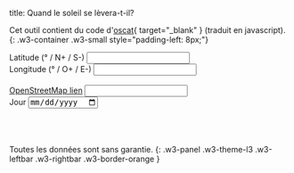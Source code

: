 title: Quand le soleil se lèvera-t-il?

Cet outil contient du code d'[oscat](http://oscat.de/){ target="_blank" } (traduit en javascript).
{: .w3-container .w3-small style="padding-left: 8px;"}

<div class="w3-row-padding" style="padding-left: 0px;">
  <div class="w3-third">
    <label for="latitude">Latitude (° / N+ / S-)</label>
    <input class="w3-input w3-border w3-hover-theme w3-theme-l1" type="number" name="latitude" id="latitude" onchange="getOSMLink();">
  </div>
  <div class="w3-third">
    <label for="longitude">Longitude (° / O+ / E-)</label>
    <input class="w3-input w3-border w3-hover-theme w3-theme-l1" type="number" name="longitude" id="longitude" onchange="getOSMLink();">
  </div>
  <div class="w3-third">
    <label id="status-location">&nbsp;</label>
    <div id="get-location"></div>
  </div>
</div>

<div class="w3-row-padding w3-margin-top" style="padding-left: 0px;">
  <div class="w3-half">
    <label for="osm" id="osm-link"><a href="https://www.openstreetmap.org" target="_blank">OpenStreetMap lien</a></label>
    <input class="w3-input w3-border w3-hover-theme w3-theme-l1" type="text" name="osm" id="osm" onclick="this.value='';" onchange="parseOSMLink();">
  </div>
</div>

<div class="w3-row-padding w3-margin-top" style="padding-left: 0px;">
  <div class="w3-third">
    <label for="day">Jour</label>
    <input class="w3-input w3-border w3-hover-theme w3-theme-l1" type="date" id="day" name="day" onchange="calcSun();">
  </div>
</div>

<div class="w3-row-padding w3-margin-top" style="padding-left: 0px;">
  <div class="w3-third" id="sun-output">&nbsp;</div>
  <div class="w3-third" id="sun-output-utc">&nbsp;</div>
  <div class="w3-third" id="sun-day-length">&nbsp;</div>
</div>

Toutes les données sont sans garantie.
{: .w3-panel .w3-theme-l3 .w3-leftbar .w3-rightbar .w3-border-orange }

<script>
var sGetLocation = "Déterminer l'emplacement";
var sGettingLocation = "Recherche du site...";
var sError = "Erreur: ";
var sErrUnknown = "Erreur inconnue.";
var sErrPermission = "Accès refusé.";
var sErrNoPosition = "Position non disponible.";
var sErrTimeout = "Le temps est écoulé. (Essayez d'abord d'obtenir une position fixe)";
var sOSMLink = "OpenStreetMap lien";
var sCouldntCalc = "N'a pas pu être calculé. Veuillez vérifier votre saisie.";
var sSunrise = "Lever de soleil: ";
var sSunset = "Coucher de soleil: ";
var sMidday = "Midi: ";
var sDayLength = "Durée du jour: ";
var sTwilight = "Crépuscule: ";
var sDeclination = "Déclinaison: ";
var sLocal = "Heure locale du système";
var sUTC = "Fuseau horaire UTC";
var sMisc = "Divers";
var sErrLati = "Il ne peut être calculé qu'entre 65° de latitude nord ou sud.";
var sErrInvDate = "Jour non valide.";

//
var latitude = document.getElementById('latitude');
var longitude = document.getElementById('longitude');
var osm = document.getElementById('osm');
var get_location = document.getElementById('get-location');
var day = document.getElementById('day');
var osm_link = document.getElementById('osm-link');
var sun_output = document.getElementById('sun-output');
var sun_output_utc = document.getElementById('sun-output-utc');
var sun_day_length = document.getElementById('sun-day-length');


var tomorrow = new Date(Date.now()+86400000);
tomorrow.setUTCHours(0,0,0,0);
//#sun=47.0/12.0/1970-01-01
if (window.location.hash && window.location.hash.startsWith('#sun=')) {
  let values = window.location.hash.substr(5).split("/");
  if (values.length >= 2 && !isNaN(values[0]) && !isNaN(values[1])) {
    latitude.value = values[0];
    longitude.value = values[1];
  }
  if (values.length == 3) {
    day.value = values[2];
  }
}
if (day.value == '') { //set to next day if unset
  day.value = tomorrow.toISOString().substring(0,10);
}

// check for Geolocation support
if (navigator.geolocation) {
  get_location.innerHTML = '<button class="w3-button w3-theme-l1 w3-hover-theme" onclick="getLocation();">' + sGetLocation + '</button>';
}


getOSMLink();

function getLocation() {
  let status_location = document.getElementById('status-location');
  
  var startPos;
  var geoOptions = {
    enableHighAccuracy: false,
    timeout: 30000,
    maximumAge: Infinity
  };

  var geoSuccess = function (position) {
    status_location.innerHTML = '&nbsp;';
    startPos = position;
    latitude.value = startPos.coords.latitude;
    longitude.value = startPos.coords.longitude;
    getOSMLink();
  };
  var geoError = function (error) {
    // error.code can be:
    switch(error.code) {
      case 1: //   1: permission denied
        status_location.innerHTML = sError + sErrPermission;
        break;
      case 2: //   2: position unavailable (error response from location provider)
        status_location.innerHTML = sError + sErrNoPosition;
        break;
      case 3: //   3: timed out
        status_location.innerHTML = sError + sErrTimeout;
        break;
      default: //   0: unknown error
        status_location.innerHTML = sError + sErrUnknown;
    }
  };

  navigator.geolocation.getCurrentPosition(geoSuccess, geoError, geoOptions);
  status_location.innerHTML = sGettingLocation;
}

function parseOSMLink() {
  let osmvalues = osm.value.split("/");
  if (osmvalues.length == 6 && !isNaN(osmvalues[4]) && !isNaN(osmvalues[5])) {
    latitude.value = osmvalues[4];
    longitude.value = osmvalues[5];
  }
  getOSMLink();
}

var gettingOSMLink = false;
function getOSMLink() {
  if (gettingOSMLink) {
    return;
  }
  gettingOSMLink = true;
  
  let date = new Date(day.value);
  
  if (latitude.value != '' && longitude.value != '') {
    osm.value = 'https://www.openstreetmap.org/#map=14/' + latitude.value + '/' + longitude.value;
    osm_link.innerHTML = '<a href="' + osm.value + '" target="_blank">' + sOSMLink + '</a>';
    calcSun();
  } else {
    osm_link.innerHTML = '<a href="https://www.openstreetmap.org" target="_blank">' + sOSMLink + '</a>';
    sun_output.innerHTML = sCouldntCalc;
    sun_output_utc.innerHTML = '&nbsp;';
    sun_day_length.innerHTML = '&nbsp;';
  }
  
  gettingOSMLink = false;
}

function calcSun() {
  let date = new Date(day.value);
  if (latitude.value > 65 || latitude.value < -65) {
    sun_output.innerHTML = sErrLati;
    sun_output_utc.innerHTML = '&nbsp;';
    sun_day_length.innerHTML = '&nbsp;';
  } else if (date instanceof Date && !isNaN(date.valueOf())) {
    sunTime(latitude.value, longitude.value, date);
  } else {
    sun_output.innerHTML = sErrInvDate;
    sun_output_utc.innerHTML = '&nbsp;';
    sun_day_length.innerHTML = '&nbsp;';
  }
}

function getLang()
{
  if (navigator.languages != undefined) {
    return navigator.languages[0]; 
  } else {
    return navigator.language;
  }
}

function copyToClipboard(id) {
  let ip = document.getElementById(id);
  navigator.clipboard.writeText(ip.textContent);
}

//https://stackoverflow.com/questions/8619879/javascript-calculate-the-day-of-the-year-1-366
function daysIntoYear(date) {
    let now = Date.UTC(date.getFullYear(), date.getMonth(), date.getDate());
    let start = Date.UTC(date.getFullYear(), 0, 0);
    let diff = now - start;
    let oneDay = 1000 * 60 * 60 * 24;
    return Math.ceil(diff / oneDay);
}

function hoursToNewDate(hours, date) {
  var copiedDate = new Date(date.getTime());
  let h = parseInt(hours);
  let m = parseInt(Math.round((hours - h) * 60));
  copiedDate.setUTCHours(h,m,0,0);
  return copiedDate;
}

//translated to javascript from http://www.oscat.de/

//this FUNCTION calculates the time when the sun stand exactly south of a given location.
function sunMidday(longi, date) {
  let t = daysIntoYear(date);
  let offset = -0.1752 * Math.sin(0.033430 * t + 0.5474) - 0.1340 * Math.sin(0.018234 * t - 0.1939); //https://web.archive.org/web/20200511112651/https://lexikon.astronomie.info/zeitgleichung/
  let tod = 12.0 - offset - longi * 0.0666666666666;
  return tod;
}

//this FUNCTION block calculates the sun rise, sun set, sun offset at midday sun declination for a given date 
//for performance reasons the algorithm has been simplified and is accurate within a few minutes only 
//the times are calculated in utc and have to be corrected for the given time zone
//this correction is not done within sun_time because it would be a problem on days where dst is enabled or disabled
function sunTime(lati, longi, date, h = -6) {
  let b = lati * 0.0174532925199433;
  let mid_day = sunMidday(longi, date);
  let dk = 0.40954 * Math.sin(0.0172 * (daysIntoYear(date) - 79.35));
  let sun_declination = dk * 180 / Math.PI;
  if (sun_declination > 180.0) {
    sun_declination = sun_declination - 360.0;
  }
  let delta = Math.acos((Math.sin(h * Math.PI / 180) - Math.sin(b) * Math.sin(dk)) / (Math.cos(b) * Math.cos(dk))) * 3.819718632;
  let delta2 = Math.acos((Math.sin(0 * Math.PI / 180) - Math.sin(b) * Math.sin(dk)) / (Math.cos(b) * Math.cos(dk))) * 3.819718632;
  let twilight = delta - delta2
  let sun_rise = mid_day - delta;
  let sun_set = mid_day + delta;
  let day_length = 2 * delta2;
  let sunrise = hoursToNewDate(sun_rise, date);
  let midday =  hoursToNewDate(mid_day, date);
  let sunset = hoursToNewDate(sun_set, date);
  let options = {hour: 'numeric', minute: 'numeric'};
  let options_utc = {hour: 'numeric', minute: 'numeric', timeZone: 'UTC'};
  let lang = getLang();
  sun_output.innerHTML = '<label>' + sLocal + '</label><br><pre style="margin-top: 0px !important;"><code id="sunriseset" onclick="copyToClipboard(\'sunriseset\')" style="cursor: copy;">' + sSunrise + sunrise.toLocaleTimeString(lang,options) + '\n' + sMidday + midday.toLocaleTimeString(lang,options) + '\n' + sSunset + sunset.toLocaleTimeString(lang,options) + '</code></pre>';
  sun_output_utc.innerHTML = '<label>' + sUTC + '</label><br><pre style="margin-top: 0px !important;"><code id="sunrisesetutc" onclick="copyToClipboard(\'sunrisesetutc\')" style="cursor: copy;">' + sSunrise + sunrise.toLocaleTimeString(lang,options_utc) + '\n' + sMidday + midday.toLocaleTimeString(lang,options_utc) + '\n' + sSunset + sunset.toLocaleTimeString(lang,options_utc) + '</code></pre>';
  sun_day_length.innerHTML = '<label>' + sMisc + '</label><br><pre style="margin-top: 0px !important;"><code id="misc" onclick="copyToClipboard(\'misc\')" style="cursor: copy;">' + sDayLength + day_length.toFixed(1) + 'h\n' + sTwilight + (twilight * 60).toFixed(0) + 'm\n' + sDeclination + sun_declination.toFixed(1) + '°</code></pre>';
  
  if (date.getTime() == tomorrow.getTime()) {
    window.location.hash='#sun=' + lati + '/'+ longi;
  } else {
    window.location.hash='#sun=' + lati + '/'+ longi + '/' + date.toISOString().substring(0,10);
  }
}

</script>
